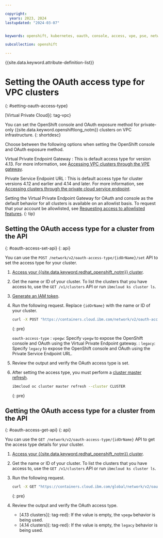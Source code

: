 ```yaml
---

copyright: 
  years: 2023, 2024
lastupdated: "2024-03-07"


keywords: openshift, kubernetes, oauth, console, access, vpe, pse, network

subcollection: openshift

---
```


{{site.data.keyword.attribute-definition-list}}

# Setting the OAuth access type for VPC clusters
{: #setting-oauth-access-type}

[Virtual Private Cloud]{: tag-vpc}

You can set the OpenShift console and OAuth exposure method for private-only {{site.data.keyword.openshiftlong_notm}} clusters on VPC infrastructure.
{: shortdesc}

Choose between the following options when setting the OpenShift console and OAuth exposure method.

Virtual Private Endpoint Gateway
:   This is default access type for version 4.13. For more information, see [Accessing VPC clusters through the VPE gateway](/docs/openshift?topic=openshift-access_cluster#vpc_vpe).

Private Service Endpoint URL
:   This is default access type for cluster versions 4.12 and earlier and 4.14 and later. For more information, see [Accessing clusters through the private cloud service endpoint](/docs/openshift?topic=openshift-access_cluster#access_private_se).

Setting the Virtual Private Endpoint Gateway for OAuth and console as the default behavior for all clusters is available on an allowlist basis. To request that your account be allowlisted, see [Requesting access to allowlisted features](/docs/openshift?topic=openshift-get-help).
{: tip}


## Setting the OAuth access type for a cluster from the API
{: #oauth-access-set-api}
{: api}

You can use the `POST /network/v2/oauth-access-type/{idOrName}/set` API to set the access type for your cluster.


1. [Access your {{site.data.keyword.redhat_openshift_notm}} cluster](/docs/openshift?topic=openshift-access_cluster).
1. Get the name or ID of your cluster. To list the clusters that you have access to, use the `GET /v1/clusters` API or run `ibmcloud ks cluster ls`.
1. [Generate an IAM token](/docs/account?topic=account-iamtoken_from_apikey&interface=ui).

1. Run the following request. Replace `{idOrName}` with the name or ID of your cluster.

    ```sh
    curl -X POST "https://containers.cloud.ibm.com/network/v2/oauth-access-type/{idOrName}/set" -H "accept: application/json" -H "Authorization: TOKEN" -H "X-Auth-Resource-Group: RESOURCE-GROUP" -H "Content-Type: application/json" -d "{ \"oauth_access_type\": \"string\"}"
    ```
    {: pre}

    `oauth-access-type`
    :   `vpegw`: Specify `vpegw` to expose the OpenShift console and OAuth using the Virtual Private Endpoint gateway.
    :   `legacy`: Specify `legacy` to expose the OpenShift console and OAuth using the Private Service Endpoint URL.

1. Review the output and verify the OAuth access type is set.

1. After setting the access type, you must perform a [cluster master refresh](/docs/openshift?topic=openshift-kubernetes-service-cli#cs_apiserver_refresh).
    ```sh
    ibmcloud oc cluster master refresh --cluster CLUSTER
    ```
    {: pre}


## Getting the OAuth access type for a cluster from the API
{: #oauth-access-get-api}
{: api}

You can use the `GET /network/v2/oauth-access-type/{idOrName}` API to get the access type details for your cluster.

1. [Access your {{site.data.keyword.redhat_openshift_notm}} cluster](/docs/openshift?topic=openshift-access_cluster).
1. Get the name or ID of your cluster. To list the clusters that you have access to, use the `GET /v1/clusters` API or run `ibmcloud ks cluster ls`.
1. Run the following request.

    ```sh
    curl -X GET "https://containers.cloud.ibm.com/global/network/v2/oauth-access-type/{idORName}" -H "accept: application/json" -H "Authorization: TOKEN" -H "X-Auth-Resource-Group: RESOURCE-GROUP" -H "Content-Type: application/json"
    ```
    {: pre}


1. Review the output and verify the OAuth access type.
   - [4.13 clusters]{: tag-red}: If the value is empty, the `vpegw` behavior is being used.
   - [4.14 clusters]{: tag-red}: If the value is empty, the `legacy` behavior is being used.


